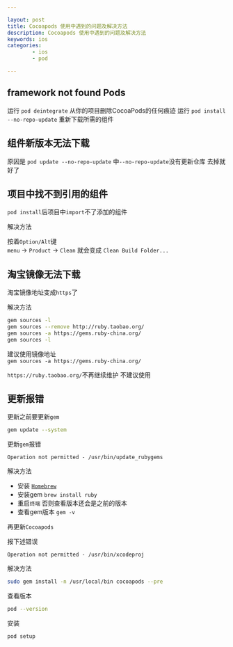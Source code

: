 ```yaml
---

layout: post
title: Cocoapods 使用中遇到的问题及解决方法
description: Cocoapods 使用中遇到的问题及解决方法
keywords: ios
categories: 
        - ios
        - pod

---
```


## framework not found Pods

运行 `pod deintegrate` 从你的项目删除CocoaPods的任何痕迹
运行 `pod install --no-repo-update` 重新下载所需的组件

## 组件新版本无法下载

原因是 `pod update --no-repo-update` 中`--no-repo-update`没有更新仓库 去掉就好了

## 项目中找不到引用的组件

`pod install`后项目中`import`不了添加的组件

解决方法  

按着`Option/Alt`键  
`menu` -> `Product` -> `Clean` 就会变成 `Clean Build Folder...`

## 淘宝镜像无法下载

淘宝镜像地址变成`https`了

解决方法

```bash
gem sources -l
gem sources --remove http://ruby.taobao.org/
gem sources -a https://gems.ruby-china.org/
gem sources -l
```

建议使用镜像地址  
`gem sources -a https://gems.ruby-china.org/`

`https://ruby.taobao.org/`不再继续维护 不建议使用

## 更新报错

更新之前要更新`gem`

```bash
gem update --system
```

更新`gem`报错

```
Operation not permitted - /usr/bin/update_rubygems
```

解决方法

+ 安装 [`Homebrew`](http://brew.sh/)
+ 安装gem `brew install ruby`
+ 重启`终端` 否则查看版本还会是之前的版本
+ 查看gem版本 `gem -v`


再更新`Cocoapods`

报下述错误

```
Operation not permitted - /usr/bin/xcodeproj
```

 解决方法
 
```bash
sudo gem install -n /usr/local/bin cocoapods --pre
```

查看版本

```bash
pod --version
```

安装

```bash
pod setup
```
 

